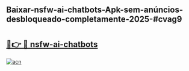 ## Baixar-nsfw-ai-chatbots-Apk-sem-anúncios-desbloqueado-completamente-2025-#cvag9

# <h2><a href="https://ainizakaria.my?title=nsfw-ai-chatbots&ref=20M">🔗👉 🔴 nsfw-ai-chatbots</a></h2>

[![acn](https://github.com/user-attachments/assets/0f9c940e-d8b0-45ae-aac7-cd30a18b3e1c)](https://ainizakaria.my?title=nsfw-ai-chatbots&ref=20M)

